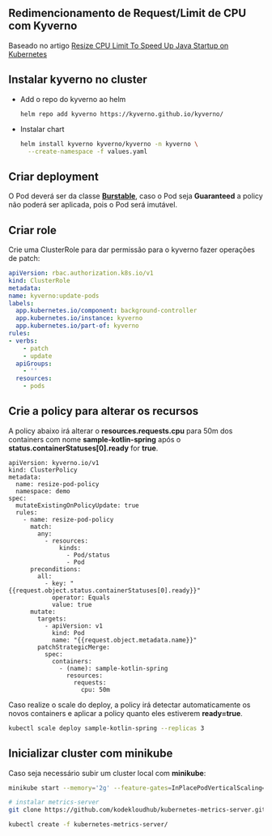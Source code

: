 ## Redimencionamento de Request/Limit de CPU com Kyverno

Baseado no artigo [Resize CPU Limit To Speed Up Java Startup on Kubernetes](https://piotrminkowski.com/2023/08/22/resize-cpu-limit-to-speed-up-java-startup-on-kubernetes/)

## Instalar kyverno no cluster

- Add o repo do kyverno ao helm
  ```
  helm repo add kyverno https://kyverno.github.io/kyverno/
  ```

- Instalar chart
  
  ```bash
  helm install kyverno kyverno/kyverno -n kyverno \
    --create-namespace -f values.yaml
  ```

## Criar deployment

  O Pod deverá ser da classe [**Burstable**](https://kubernetes.io/pt-br/docs/tasks/configure-pod-container/quality-service-pod/), caso o Pod seja **Guaranteed** a policy não poderá ser aplicada, pois o Pod será imutável.

## Criar role

  Crie uma ClusterRole para dar permissão para o kyverno fazer operações de patch:

  ```yaml
  apiVersion: rbac.authorization.k8s.io/v1
kind: ClusterRole
metadata:
  name: kyverno:update-pods
  labels:
    app.kubernetes.io/component: background-controller
    app.kubernetes.io/instance: kyverno
    app.kubernetes.io/part-of: kyverno
rules:
  - verbs:
      - patch
      - update
    apiGroups:
      - ''
    resources:
      - pods
  ```

## Crie a policy para alterar os recursos

A policy abaixo irá alterar o **resources.requests.cpu** para 50m dos containers com nome **sample-kotlin-spring** após o **status.containerStatuses[0].ready** for **true**.

```
apiVersion: kyverno.io/v1
kind: ClusterPolicy
metadata:
  name: resize-pod-policy
  namespace: demo
spec:
  mutateExistingOnPolicyUpdate: true
  rules:
    - name: resize-pod-policy
      match:
        any:
          - resources:
              kinds:
                - Pod/status
                - Pod
      preconditions: 
        all:
          - key: "{{request.object.status.containerStatuses[0].ready}}"
            operator: Equals
            value: true
      mutate:
        targets:
          - apiVersion: v1
            kind: Pod
            name: "{{request.object.metadata.name}}"
        patchStrategicMerge:
          spec:
            containers:
              - (name): sample-kotlin-spring
                resources:
                  requests:
                    cpu: 50m
```

Caso realize o scale do deploy, a policy irá detectar automaticamente os novos containers e aplicar a policy quanto eles estiverem **ready=true**.

```sh
kubectl scale deploy sample-kotlin-spring --replicas 3
```

## Inicializar cluster com minikube

Caso seja necessário subir um cluster local com **minikube**:

```bash
minikube start --memory='2g' --feature-gates=InPlacePodVerticalScaling=true

# instalar metrics-server
git clone https://github.com/kodekloudhub/kubernetes-metrics-server.git

kubectl create -f kubernetes-metrics-server/

```